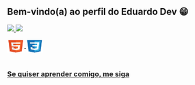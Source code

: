 ## Bem-vindo(a) ao perfil do Eduardo Dev 😁

 <div>
   <a href="https://github.com/eduardodevtech">
   <img height="180em" src="https://github-readme-stats.vercel.app/api?username=eduardodevtech&show_icons=true&theme=tokyonight&include_all_commits=true&count_private=true"/>
   <img height="180em" src="https://github-readme-stats.vercel.app/api/top-langs/?username=eduardodevtech&layout=compact&langs_count=6&theme=tokyonight"/>
</div>
    
<div style="display: inline_block"><br>
  <img align="center" alt="HTML" height="30" width="40" src="https://raw.githubusercontent.com/devicons/devicon/master/icons/html5/html5-original.svg">
  <img align="center" alt="CSS" height="30" width="40" src="https://raw.githubusercontent.com/devicons/devicon/master/icons/css3/css3-original.svg">
</div>
 
<br>

 ### Se quiser aprender comigo, me siga
 
<div> 
  
</div>
